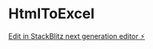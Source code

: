 # HtmlToExcel

[Edit in StackBlitz next generation editor ⚡️](https://stackblitz.com/~/github.com/anirutsolrak/HtmlToExcel)
